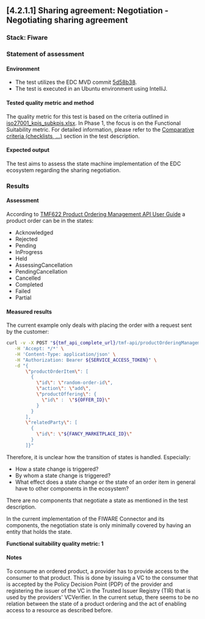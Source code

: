 ## [4.2.1.1] Sharing agreement: Negotiation - Negotiating sharing agreement

### Stack: Fiware

### Statement of assessment

#### Environment

- The test utilizes the EDC MVD commit [5d58b38](https://github.com/eclipse-edc/MinimumViableDataspace/commit/5d58b3871983ce00a69a38b3215c6a8cb67d8ced).
- The test is executed in an Ubuntu environment using IntelliJ.

#### Tested quality metric and method

The quality metric for this test is based on the criteria outlined in [iso27001_kpis_subkpis.xlsx](../../../../../design_decisions/background_info/iso27001_kpis_subkpis.xlsx). In Phase 1, the focus is on the Functional Suitability metric. For detailed information, please refer to the [Comparative criteria (checklists, ...)](./test.md#comparative-criteria-checklists-) section in the test description.

#### Expected output

The test aims to assess the state machine implementation of the EDC ecosystem regarding the sharing negotiation.

### Results

#### Assessment

According to [TMF622 Product Ordering Management API User Guide](https://www.tmforum.org/resources/specifications/tmf622-product-ordering-management-api-user-guide-v5-0-0/)
a product order can be in the states:

- Acknowledged
- Rejected
- Pending
- InProgress
- Held
- AssessingCancellation
- PendingCancellation
- Cancelled
- Completed
- Failed
- Partial

#### Measured results

The current example only deals with placing the order with a request sent by the customer:

```sh
curl -v -X POST "${tmf_api_complete_url}/tmf-api/productOrderingManagement/v4/productOrder" \
   -H 'Accept: */*' \
   -H 'Content-Type: application/json' \
   -H "Authorization: Bearer ${SERVICE_ACCESS_TOKEN}" \
   -d "{
       \"productOrderItem\": [
         {
           \"id\": \"random-order-id\",
           \"action\": \"add\",
           \"productOffering\": {
             \"id\" :  \"${OFFER_ID}\"
           }
         }  
       ],
       \"relatedParty\": [
         {
           \"id\": \"${FANCY_MARKETPLACE_ID}\"
         }
       ]}"
```

Therefore, it is unclear how the transition of states is handled. Especially:

- How a state change is triggered?
- By whom a state change is triggered?
- What effect does a state change or the state of an order item in general have to other components in the ecosystem?

There are no components that negotiate a state as mentioned in the test description.

In the current implementation of the FIWARE Connector and its components, the negotiation state is only minimally covered by having an entity that holds the state.

**Functional suitability quality metric: 1**

#### Notes

To consume an ordered product, a provider has to provide access to the consumer to that product.
This is done by issuing a VC to the consumer that is accepted by the Policy Decision Point (PDP) of the provider and registering the issuer of the VC in the Trusted Issuer Registry (TIR) that is used by the providers' VCVerifier.
In the current setup, there seems to be no relation between the state of a product ordering and the act of enabling access to a resource as described before.